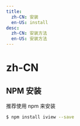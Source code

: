 ```yaml
---
title:
  zh-CN: 安装
  en-US: install
desc:
  zh-CN: 安装方法
  en-US: 安装方法
---
```



# zh-CN

## NPM 安装
推荐使用 npm 来安装
```bash
$ npm install iview --save
```
